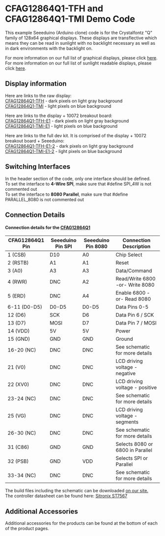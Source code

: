 # CFAG12864Q1-TFH and CFAG12864Q1-TMI Demo Code

This example Seeeduino (Arduino clone) code is for the Crystalfontz "Q" family of 128x64 graphical displays. These displays are transflective which means they can be read in sunlight with no backlight necessary as well as in dark environments with the backlight on.

For more information on our full list of graphical displays, please click [here](https://www.crystalfontz.com/c/graphic-lcd-displays/17).
For more information on our full list of sunlight readable displays, please click [here](https://www.crystalfontz.com/c/sunlight-readable-displays/38).

## Display information
Here are links to the raw display:\
[CFAG12864Q1-TFH](https://www.crystalfontz.com/product/CFAG12864Q1TFH) - dark pixels on light gray background\
[CFAG12864Q1-TMI](https://www.crystalfontz.com/product/CFAG12864Q1TMI) - light pixels on blue background

Here are links to the display + 10072 breakout board:\
[CFAG12864Q1-TFH-E1](https://www.crystalfontz.com/product/CFAG12864Q1TFHE1) - dark pixels on light gray background\
[CFAG12864Q1-TMI-E1](https://www.crystalfontz.com/product/CFAG12864Q1TMIE1) - light pixels on blue background

Here are links to the full dev kit. It is comprised of the display + 10072 breakout board + Seeeduino:\
[CFAG12864Q1-TFH-E1-2](https://www.crystalfontz.com/product/CFAG12864Q1TFHE12) - dark pixels on light gray background\
[CFAG12864Q1-TMI-E1-2](https://www.crystalfontz.com/product/CFAG12864Q1TMIE12) - light pixels on blue background


## Switching Interfaces
In the header section of the code, only one interface should be defined.\
To set the interface to **4-Wire SPI**, make sure that #define SPI_4W is not commented out\
To set the interface to **8080 Parallel**, make sure that #define PARALLEL_8080 is not commented out

## Connection Details
#### Connection details for the [CFAG12864Q1](https://www.crystalfontz.com/products/cfag12864q1tfh) 

| CFAG12864Q1 Pin   | Seeeduino Pin SPI | Seeeduino Pin 8080 | Connection Description           |
|-------------------|-------------------|--------------------|----------------------------------|
| 1     (CSB)       | D10               | A0                 | Chip Select                      |
| 2     (RSTB)      | A1                | A1                 | Reset                            |
| 3     (A0)        | A3                | A3                 | Data/Command                     |
| 4     (RWR)       | DNC               | A2                 | Read/Write 6800 -or- Write 8080  |
| 5     (ERD)       | DNC               | A4                 | Enable 6800 -or- Read 8080       |
| 6-11  (D0-D5)     | D0-D5             | D0-D5              | Data Pins 0-5                    |
| 12    (D6)        | SCK               | D6                 | Data Pin 6 / SCK                 |
| 13    (D7)        | MOSI              | D7                 | Data Pin 7 / MOSI                |
| 14    (VDD)       | 5V                | 5V                 | Power                            |
| 15    (GND)       | GND               | GND                | Ground                           |
| 16-20 (NC)        | DNC               | DNC                | See schematic for more details   |
| 21    (V0)        | DNC               | DNC                | LCD driving voltage - negative   |
| 22    (XV0)       | DNC               | DNC                | LCD driving voltage - positive   |
| 23-24 (NC)        | DNC               | DNC                | See schematic for more details   |
| 25    (VG)        | DNC               | DNC                | LCD driving voltage - segments   |
| 26-30 (NC)        | DNC               | DNC                | See schematic for more details   |
| 31    (C86)       | GND               | GND                | Selects 8080 or 6800 in Parallel |
| 32    (PSB)       | GND               | VDD                | Selects SPI or Parallel          |
| 33-34 (NC)        | DNC               | DNC                | See schematic for more details   |

The build files including the schematic can be downloaded 
    [on our site.](https://www.crystalfontz.com/products/document/3516/CFA_10072v0p1_BUILD_PACKAGE.zip) \
The controller datasheet can be found here: [Sitronix ST7567](https://www.crystalfontz.com/controllers/Sitronix/ST7567/)



## Additional Accessories
Additional accessories for the products can be found at the bottom of each of the product pages. 
